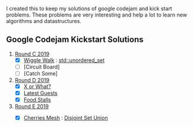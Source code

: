 I created this to keep my solutions of google codejam and kick start problems. These problems are very interesting and help a lot to learn new algorithms and datastructures.

## Google Codejam Kickstart Solutions
1. [Round C 2019](https://codingcompetitions.withgoogle.com/kickstart/round/0000000000051061)
    - [x] [Wiggle Walk](https://github.com/alhasanmridha/codejam/blob/master/Kick%20Start%20Round%20D%202019/X%20or%20What.cpp) : [std::unordered_set](https://en.cppreference.com/w/cpp/container/unordered_set)
    - [ ] [Circuit Board]
    - [ ] [Catch Some]
2. [Round D 2019](https://codingcompetitions.withgoogle.com/kickstart/round/0000000000051061)
    - [x] [X or What?](https://github.com/alhasanmridha/codejam/blob/master/Kick%20Start%20Round%20D%202019/X%20or%20What.cpp)
    - [x] [Latest Guests](https://github.com/alhasanmridha/codejam/blob/master/Kick%20Start%20Round%20D%202019/Latest%20Guest.cpp)
    - [x] [Food Stalls](https://github.com/alhasanmridha/codejam/blob/master/Kick%20Start%20Round%20D%202019/Food%20Stalls.cpp)
1. [Round E 2019](https://codingcompetitions.withgoogle.com/kickstart/round/0000000000050edb)
    - [x] [Cherries Mesh](https://github.com/alhasanmridha/codejam/blob/master/Kick%20Start%20Round%20E%202019/Cherries%20Mesh.cpp) : [Disjoint Set Union](https://cp-algorithms.com/data_structures/disjoint_set_union.html)

